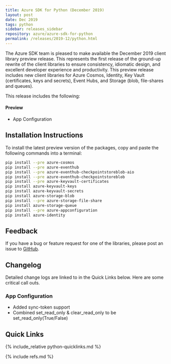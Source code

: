 ```yaml
---
title: Azure SDK for Python (December 2019)
layout: post
date: Dec 2019
tags: python
sidebar: releases_sidebar
repository: azure/azure-sdk-for-python
permalink: /releases/2019-12/python.html
---
```


The Azure SDK team is pleased to make available the December 2019 client library preview release. This represents the first release of the ground-up rewrite of the client libraries to ensure consistency, idiomatic design, and excellent developer experience and productivity. This preview release includes new client libraries for Azure Cosmos, Identity, Key Vault (certificates, keys and secrets), Event Hubs, and Storage (blob, file-shares and queues).

This release includes the following:

#### Preview

- App Configuration

## Installation Instructions

To install the latest preview version of the packages, copy and paste the following commands into a terminal:

```bash
pip install --pre azure-cosmos
pip install --pre azure-eventhub
pip install --pre azure-eventhub-checkpointstoreblob-aio
pip install --pre azure-eventhub-checkpointstoreblob
pip install --pre azure-keyvault-certificates
pip install azure-keyvault-keys
pip install azure-keyvault-secrets
pip install azure-storage-blob
pip install --pre azure-storage-file-share
pip install azure-storage-queue
pip install --pre azure-appconfiguration
pip install azure-identity
```

## Feedback

If you have a bug or feature request for one of the libraries, please post an issue to [GitHub](https://github.com/azure/azure-sdk-for-python/issues).

## Changelog

Detailed change logs are linked to in the Quick Links below. Here are some critical call outs.

### App Configuration

- Added sync-token support
- Combined set_read_only & clear_read_only to be set_read_only(True/False)

## Quick Links

{% include_relative python-quicklinks.md %}

{% include refs.md %}
